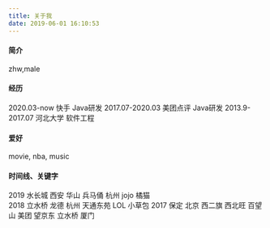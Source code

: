 ```yaml
---
title: 关于我
date: 2019-06-01 16:10:53
---
```


#### 简介
zhw,male

#### 经历
2020.03-now      快手       Java研发
2017.07-2020.03  美团点评    Java研发
2013.9-2017.07   河北大学    软件工程

#### 爱好
movie, nba, music

#### 时间线、关键字
2019  水长城 西安 华山 兵马俑 杭州 jojo 橘猫  
2018  立水桥 龙德 杭州 天通东苑 LOL 小草包
2017  保定 北京 西二旗 西北旺 百望山 美团 望京东 立水桥 厦门